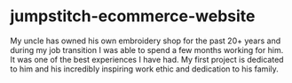 # jumpstitch-ecommerce-website
My uncle has owned his own embroidery shop for the past 20+ years and during my job transition I was able to spend a few months working for him. It was one of the best experiences I have had. My first project is dedicated to him and his incredibly inspiring work ethic and dedication to his family. 
